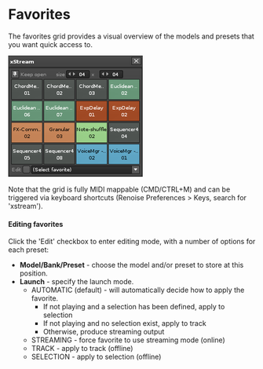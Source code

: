 # Favorites

The favorites grid provides a visual overview of the models and presets that you want quick access to.

<img src="./images/favorites_grid.png"> 

Note that the grid is fully MIDI mappable (CMD/CTRL+M) and can be triggered via keyboard shortcuts (Renoise Preferences > Keys, search for 'xstream'). 

#### Editing favorites

Click the 'Edit' checkbox to enter editing mode, with a number of options for each preset: 

* **Model/Bank/Preset** - choose the model and/or preset to store at this position.  
* **Launch** - specify the launch mode. 
	* AUTOMATIC (default) - will automatically decide how to apply the favorite. 
		* If not playing and a selection has been defined, apply to selection
		* If not playing and no selection exist, apply to track
		* Otherwise, produce streaming output
	* STREAMING - force favorite to use streaming mode (online)
	* TRACK - apply to track (offline)
	* SELECTION - apply to selection (offline)

